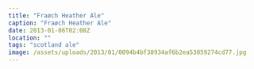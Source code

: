 ```yaml
---
title: "Fraøch Heather Ale"
caption: "Fraøch Heather Ale"
date: 2013-01-06T02:08Z
location: ""
tags: "scotland ale"
image: /assets/uploads/2013/01/0094b4bf38934af6b2ea53059274cd77.jpg
---
```

